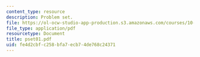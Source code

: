 ```yaml
---
content_type: resource
description: Problem set.
file: https://ol-ocw-studio-app-production.s3.amazonaws.com/courses/10-37-chemical-and-biological-reaction-engineering-spring-2007/fe4d2cbfc258bfa7ecb74de768c24371_pset01.pdf
file_type: application/pdf
resourcetype: Document
title: pset01.pdf
uid: fe4d2cbf-c258-bfa7-ecb7-4de768c24371
---
```

